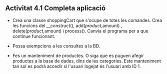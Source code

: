 ## Activitat 4.1 Completa aplicació

* Crea una classe shoppingCart que s'ocupe de totes les comandes. Crea les funcions del __construct(), add($product,$amount) , delete($product,$amount) i process(). Canvia el programa per a que continue funcionant.

* Possa exempcions a les consultes a la BD.

* Fes un manteniment de productes. O siga que es puguen afegir productes a la base de dades, dins de les categories. Este manteniment tan sol es podrà accedir si l'usuari logejat és l'usuari amb ID 1.

